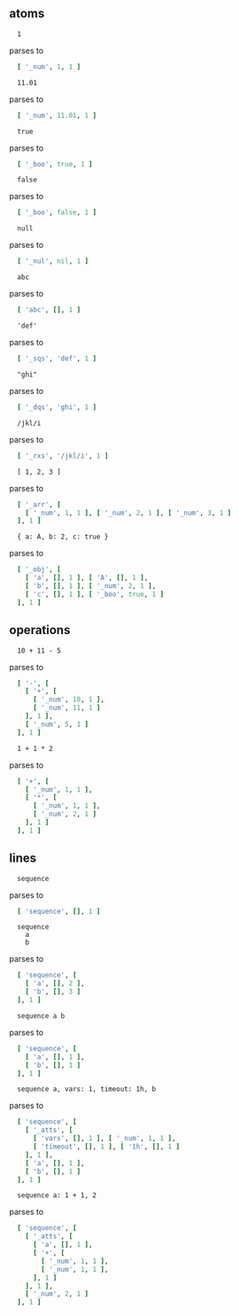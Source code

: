 
<!--
# specifying flor
#
# Mon Mar  7 06:24:41 JST 2016
-->

## atoms

```radial
  1
```
parses to
```ruby
  [ '_num', 1, 1 ]
```

```radial
  11.01
```
parses to
```ruby
  [ '_num', 11.01, 1 ]
```

```radial
  true
```
parses to
```ruby
  [ '_boo', true, 1 ]
```

```radial
  false
```
parses to
```ruby
  [ '_boo', false, 1 ]
```

```radial
  null
```
parses to
```ruby
  [ '_nul', nil, 1 ]
```

```radial
  abc
```
parses to
```ruby
  [ 'abc', [], 1 ]
```

```radial
  'def'
```
parses to
```ruby
  [ '_sqs', 'def', 1 ]
```

```radial
  "ghi"
```
parses to
```ruby
  [ '_dqs', 'ghi', 1 ]
```

```radial
  /jkl/i
```
parses to
```ruby
  [ '_rxs', '/jkl/i', 1 ]
```

```radial
  [ 1, 2, 3 ]
```
parses to
```ruby
  [ '_arr', [
    [ '_num', 1, 1 ], [ '_num', 2, 1 ], [ '_num', 3, 1 ]
  ], 1 ]
```

```radial
  { a: A, b: 2, c: true }
```
parses to
```ruby
  [ '_obj', [
    [ 'a', [], 1 ], [ 'A', [], 1 ],
    [ 'b', [], 1 ], [ '_num', 2, 1 ],
    [ 'c', [], 1 ], [ '_boo', true, 1 ]
  ], 1 ]
```

## operations

```radial
  10 + 11 - 5
```
parses to
```ruby
  [ '-', [
    [ '+', [
      [ '_num', 10, 1 ],
      [ '_num', 11, 1 ]
    ], 1 ],
    [ '_num', 5, 1 ]
  ], 1 ]
```

```radial
  1 + 1 * 2
```
parses to
```ruby
  [ '+', [
    [ '_num', 1, 1 ],
    [ '*', [
      [ '_num', 1, 1 ],
      [ '_num', 2, 1 ]
    ], 1 ]
  ], 1 ]
```

## lines

```radial
  sequence
```
parses to
```ruby
  [ 'sequence', [], 1 ]
```

```radial
  sequence
    a
    b
```
parses to
```ruby
  [ 'sequence', [
    [ 'a', [], 2 ],
    [ 'b', [], 3 ]
  ], 1 ]
```

```radial
  sequence a b
```
parses to
```ruby
  [ 'sequence', [
    [ 'a', [], 1 ],
    [ 'b', [], 1 ]
  ], 1 ]
```

```radial
  sequence a, vars: 1, timeout: 1h, b
```
parses to
```ruby
  [ 'sequence', [
    [ '_atts', [
      [ 'vars', [], 1 ], [ '_num', 1, 1 ],
      [ 'timeout', [], 1 ], [ '1h', [], 1 ]
    ], 1 ],
    [ 'a', [], 1 ],
    [ 'b', [], 1 ]
  ], 1 ]
```

```radial
  sequence a: 1 + 1, 2
```
parses to
```ruby
  [ 'sequence', [
    [ '_atts', [
      [ 'a', [], 1 ],
      [ '+', [
        [ '_num', 1, 1 ],
        [ '_num', 1, 1 ],
      ], 1 ]
    ], 1 ],
    [ '_num', 2, 1 ]
  ], 1 ]
```

